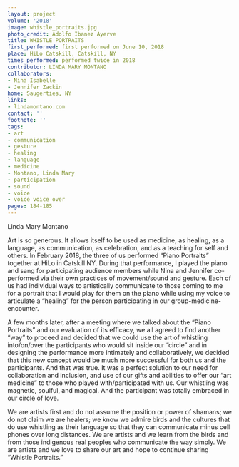 ```yaml
---
layout: project
volume: '2018'
image: whistle_portraits.jpg
photo_credit: Adolfo Ibanez Ayerve
title: WHISTLE PORTRAITS
first_performed: first performed on June 10, 2018
place: HiLo Catskill, Catskill, NY
times_performed: performed twice in 2018
contributor: LINDA MARY MONTANO
collaborators:
- Nina Isabelle
- Jennifer Zackin
home: Saugerties, NY
links:
- lindamontano.com
contact: ''
footnote: ''
tags:
- art
- communication
- gesture
- healing
- language
- medicine
- Montano, Linda Mary
- participation
- sound
- voice
- voice voice over
pages: 184-185
---
```


Linda Mary Montano

Art is so generous. It allows itself to be used as medicine, as healing, as a language, as communication, as celebration, and as a teaching for self and others. In February 2018, the three of us performed “Piano Portraits” together at HiLo in Catskill NY. During that performance, I played the piano and sang for participating audience members while Nina and Jennifer co-performed via their own practices of movement/sound and gesture. Each of us had individual ways to artistically communicate to those coming to me for a portrait that I would play for them on the piano while using my voice to articulate a “healing” for the person participating in our group-medicine-encounter.

A few months later, after a meeting where we talked about the “Piano Portraits” and our evaluation of its efficacy, we all agreed to find another “way” to proceed and decided that we could use the art of whistling into/on/over the participants who would sit inside our “circle” and in designing the performance more intimately and collaboratively, we decided that this new concept would be much more successful for both us and the participants. And that was true. It was a perfect solution to our need for collaboration and inclusion, and use of our gifts and abilities to offer our “art medicine” to those who played with/participated with us. Our whistling was magnetic, soulful, and magical. And the participant was totally embraced in our circle of love.

We are artists first and do not assume the position or power of shamans; we do not claim we are healers; we know we admire birds and the cultures that do use whistling as their language so that they can communicate minus cell phones over long distances. We are artists and we learn from the birds and from those indigenous real peoples who communicate the way simply. We are artists and we love to share our art and hope to continue sharing “Whistle Portraits.”
